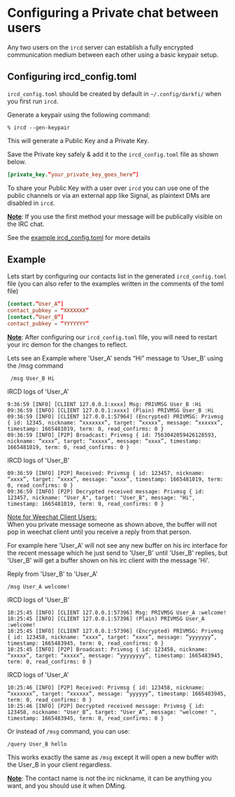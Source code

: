
# Configuring a Private chat between users

Any two users on the `ircd` server can establish a fully encrypted 
communication medium between each other using a basic keypair setup.

## Configuring ircd_config.toml

`ircd_config.toml` should be created by default in `~/.config/darkfi/`
when you first run `ircd`.

Generate a keypair using the following command: 

```shell
% ircd --gen-keypair
```
This will generate a Public Key and a Private Key.

Save the Private key safely & add it to the `ircd_config.toml` file as shown below.

```toml
[private_key.”your_private_key_goes_here”]
```

To share your Public Key with a user over `ircd` you can use one of the 
public channels or via an external app like Signal, as plaintext DMs 
are disabled in `ircd`.

<u><b>Note</b></u>: If you use the first method your message will be publically 
visible on the IRC chat.

See the [example ircd_config.toml](https://github.com/darkrenaissance/darkfi/blob/master/bin/ircd/ircd_config.toml) for more details

## Example
Lets start by configuring our contacts list in the generated `ircd_config.toml` file
(you can also refer to the examples written in the comments of the toml file)

```toml
[contact.”User_A”]
contact_pubkey = “XXXXXXX”
[contact.”User_B”]
contact_pubkey = “YYYYYYY”
```

<u><b>Note</b></u>: After configuring our `ircd_config.toml` file, you 
will need to restart your irc demon for the changes to reflect. 


Lets see an Example where 'User_A' sends “Hi” message to 'User_B' using 
the /msg command  
     
     /msg User_B Hi

IRCD logs of 'User_A'
```
9:36:59 [INFO] [CLIENT 127.0.0.1:xxxx] Msg: PRIVMSG User_B :Hi
09:36:59 [INFO] [CLIENT 127.0.0.1:xxxx] (Plain) PRIVMSG User_B :Hi
09:36:59 [INFO] [CLIENT 127.0.0.1:57964] (Encrypted) PRIVMSG: Privmsg { id: 12345, nickname: “xxxxxxx”, target: “xxxxx”, message: “xxxxxx”, timestamp: 1665481019, term: 0, read_confirms: 0 }
09:36:59 [INFO] [P2P] Broadcast: Privmsg { id: 7563042059426128593, nickname: “xxxx”, target: “xxxxx”, message: “xxxx”, timestamp: 1665481019, term: 0, read_confirms: 0 }
```
IRCD logs of 'User_B'
```
09:36:59 [INFO] [P2P] Received: Privmsg { id: 123457, nickname: “xxxx”, target: “xxxx”, message: “xxxx”, timestamp: 1665481019, term: 0, read_confirms: 0 }
09:36:59 [INFO] [P2P] Decrypted received message: Privmsg { id: 123457, nickname: "User_A", target: "User_B", message: "Hi", timestamp: 1665481019, term: 0, read_confirms: 0 }    
```
<u>Note for Weechat Client Users:</u>\
When you private message someone as shown above, the buffer will not 
pop in weechat client until you receive a reply from that person.

For example here 'User_A' will not see any new buffer on his irc interface for 
the recent message which he just send to 'User_B' until 'User_B' replies,
but 'User_B' will get a buffer shown on his irc client with the message 'Hi'.      

Reply from 'User_B' to 'User_A' 

    /msg User_A welcome!

IRCD logs of 'User_B' 
```
10:25:45 [INFO] [CLIENT 127.0.0.1:57396] Msg: PRIVMSG User_A :welcome! 
10:25:45 [INFO] [CLIENT 127.0.0.1:57396] (Plain) PRIVMSG User_A :welcome! 
10:25:45 [INFO] [CLIENT 127.0.0.1:57396] (Encrypted) PRIVMSG: Privmsg { id: 123458, nickname: “xxxx”, target: “xxxx”, message: “yyyyyyy”, timestamp: 1665483945, term: 0, read_confirms: 0 }
10:25:45 [INFO] [P2P] Broadcast: Privmsg { id: 123458, nickname: “xxxxx”, target: “xxxxx”, message: “yyyyyyyy”, timestamp: 1665483945, term: 0, read_confirms: 0 }
```
IRCD logs of 'User_A'
```
10:25:46 [INFO] [P2P] Received: Privmsg { id: 123458, nickname: “xxxxxxx”, target: “xxxxxx”, message: “yyyyyy”, timestamp: 1665483945, term: 0, read_confirms: 0 }
10:25:46 [INFO] [P2P] Decrypted received message: Privmsg { id: 123458, nickname: "User_B”, target: "User_A”, message: "welcome! ", timestamp: 1665483945, term: 0, read_confirms: 0 }
```

Or instead of `/msg` command, you can use:
```
/query User_B hello
```
This works exactly the same as `/msg` except it will open a new buffer 
with the User_B in your client regardless.

<u><b>Note</b></u>: The contact name is not the irc nickname, it can 
be anything you want, and you should use it when DMing.
